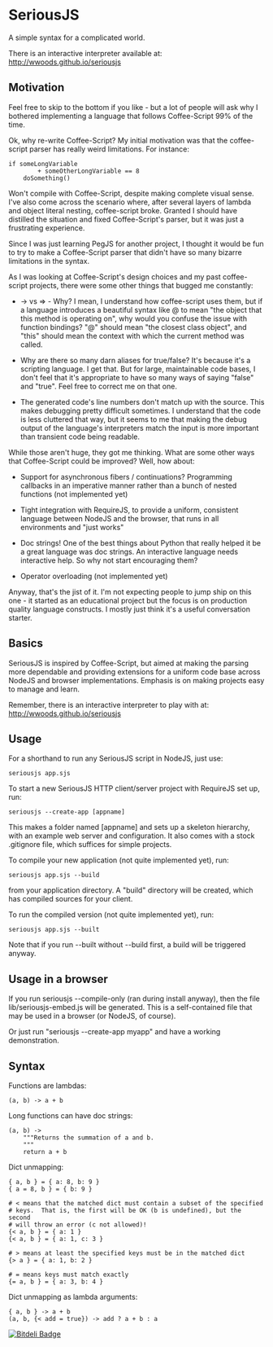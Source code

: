 SeriousJS
=========

A simple syntax for a complicated world.

There is an interactive interpreter available at: http://wwoods.github.io/seriousjs

## Motivation

Feel free to skip to the bottom if you like - but a lot of people will ask
why I bothered implementing a language that follows Coffee-Script 99% of the
time.

Ok, why re-write Coffee-Script?  My initial motivation was that
the coffee-script parser has really weird limitations.  For instance:

    if someLongVariable
            + someOtherLongVariable == 8
        doSomething()

Won't compile with Coffee-Script, despite making complete visual sense.  I've
also come across the scenario where, after several layers of lambda and
object literal nesting, coffee-script broke.  Granted I should have distilled
the situation and fixed Coffee-Script's parser, but it was just a frustrating
experience.

Since I was just learning PegJS for another project, I thought it would be fun
to try to make a Coffee-Script parser that didn't have so many bizarre
limitations in the syntax.

As I was looking at Coffee-Script's design choices and my past coffee-script
projects, there were some other things that bugged me constantly:

* -> vs => - Why?  I mean, I understand how coffee-script uses them, but if
  a language introduces a beautiful syntax like @ to mean "the object that
  this method is operating on", why would you confuse the issue with
  function bindings?  "@" should mean "the closest class object", and "this"
  should mean the context with which the current method was called.

* Why are there so many darn aliases for true/false?  It's because it's a
  scripting language.  I get that.  But for large, maintainable code bases, I
  don't feel that it's appropriate to have so many ways of saying "false" and
  "true".  Feel free to correct me on that one.

* The generated code's line numbers don't match up with the source.  This makes
  debugging pretty difficult sometimes.  I understand that the code is less
  cluttered that way, but it seems to me that making the debug output of
  the language's interpreters match the input is more important than
  transient code being readable.

While those aren't huge, they got me thinking.  What are some other ways that
Coffee-Script could be improved?  Well, how about:

* Support for asynchronous fibers / continuations?  Programming callbacks in
  an imperative manner rather than a bunch of nested functions (not implemented
  yet)

* Tight integration with RequireJS, to provide a uniform, consistent language
  between NodeJS and the browser, that runs in all environments and
  "just works"

* Doc strings!  One of the best things about Python that really helped it
  be a great language was doc strings.  An interactive language needs
  interactive help.  So why not start encouraging them?

* Operator overloading (not implemented yet)

Anyway, that's the jist of it.  I'm not expecting people to jump ship on this
one - it started as an educational project but the focus is on production
quality language constructs.  I mostly just think it's a useful conversation
starter.


## Basics

SeriousJS is inspired by Coffee-Script, but aimed at making the parsing more
dependable and providing extensions for a uniform code base across NodeJS and
browser implementations.  Emphasis is on making projects easy to manage and
learn.

Remember, there is an interactive interpreter to play with at: http://wwoods.github.io/seriousjs


Usage
-----

For a shorthand to run any SeriousJS script in NodeJS, just use:

    seriousjs app.sjs

To start a new SeriousJS HTTP client/server project with RequireJS set up, run:

    seriousjs --create-app [appname]

This makes a folder named [appname] and sets up a skeleton hierarchy, with an
example web server and configuration.  It also comes with a stock .gitignore
file, which suffices for simple projects.

To compile your new application (not quite implemented yet), run:

    seriousjs app.sjs --build

from your application directory.  A "build" directory will be created, which
has compiled sources for your client.

To run the compiled version (not quite implemented yet), run:

    seriousjs app.sjs --built

Note that if you run --built without --build first, a build will be triggered
anyway.


Usage in a browser
------------------

If you run seriousjs --compile-only (ran during install anyway), then the file
lib/seriousjs-embed.js will be generated.  This is a self-contained file that
may be used in a browser (or NodeJS, of course).

Or just run "seriousjs --create-app myapp" and have a working demonstration.


Syntax
------

Functions are lambdas:

    (a, b) -> a + b

Long functions can have doc strings:

    (a, b) ->
        """Returns the summation of a and b.
        """
        return a + b

Dict unmapping:

    { a, b } = { a: 8, b: 9 }
    { a = 8, b } = { b: 9 }

    # < means that the matched dict must contain a subset of the specified
    # keys.  That is, the first will be OK (b is undefined), but the second
    # will throw an error (c not allowed)!
    {< a, b } = { a: 1 }
    {< a, b } = { a: 1, c: 3 }

    # > means at least the specified keys must be in the matched dict
    {> a } = { a: 1, b: 2 }

    # = means keys must match exactly
    {= a, b } = { a: 3, b: 4 }

Dict unmapping as lambda arguments:

    { a, b } -> a + b
    (a, b, {< add = true}) -> add ? a + b : a



[![Bitdeli Badge](https://d2weczhvl823v0.cloudfront.net/wwoods/seriousjs/trend.png)](https://bitdeli.com/free "Bitdeli Badge")

